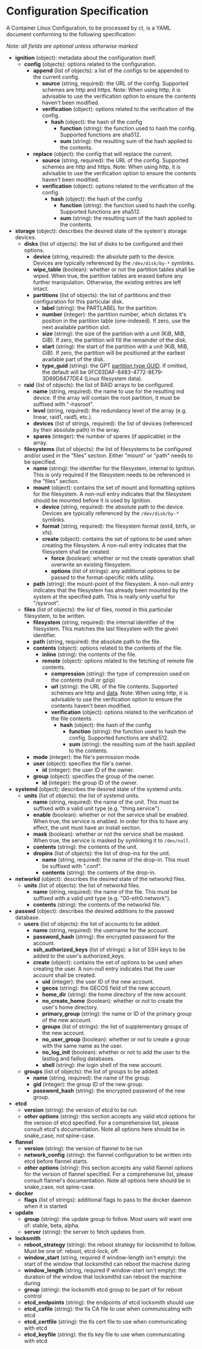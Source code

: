 # Configuration Specification #

A Container Linux Configuration, to be processed by ct, is a YAML document conforming to the following specification:

_Note: all fields are optional unless otherwise marked_

* **ignition** (object): metadata about the configuration itself.
  * **config** (objects): options related to the configuration.
    * **append** (list of objects): a list of the configs to be appended to the current config.
      * **source** (string, required): the URL of the config. Supported schemes are http and https. Note: When using http, it is advisable to use the verification option to ensure the contents haven't been modified.
      * **verification** (object): options related to the verification of the config.
        * **hash** (object): the hash of the config
          * **function** (string): the function used to hash the config. Supported functions are sha512.
          * **sum** (string): the resulting sum of the hash applied to the contents.
    * **replace** (object): the config that will replace the current.
      * **source** (string, required): the URL of the config. Supported schemes are http and https. Note: When using http, it is advisable to use the verification option to ensure the contents haven't been modified.
      * **verification** (object): options related to the verification of the config.
        * **hash** (object): the hash of the config
          * **function** (string): the function used to hash the config. Supported functions are sha512.
          * **sum** (string): the resulting sum of the hash applied to the contents.
* **storage** (object): describes the desired state of the system's storage devices.
  * **disks** (list of objects): the list of disks to be configured and their options.
    * **device** (string, required): the absolute path to the device. Devices are typically referenced by the `/dev/disk/by-*` symlinks.
    * **wipe_table** (boolean): whether or not the partition tables shall be wiped. When true, the partition tables are erased before any further manipulation. Otherwise, the existing entries are left intact.
    * **partitions** (list of objects): the list of partitions and their configuration for this particular disk.
      * **label** (string): the PARTLABEL for the partition.
      * **number** (integer): the partition number, which dictates it's position in the partition table (one-indexed). If zero, use the next available partition slot.
      * **size** (string): the size of the partition with a unit (KiB, MiB, GiB). If zero, the partition will fill the remainder of the disk.
      * **start** (string): the start of the partition with a unit (KiB, MiB, GiB). If zero, the partition will be positioned at the earliest available part of the disk.
      * **type_guid** (string): the GPT [partition type GUID][part-types]. If omitted, the default will be 0FC63DAF-8483-4772-8E79-3D69D8477DE4 (Linux filesystem data).
  * **raid** (list of objects): the list of RAID arrays to be configured.
    * **name** (string, required): the name to use for the resulting md device. If the array will contain the root partition, it must be suffixed with "-hasroot".
    * **level** (string, required): the redundancy level of the array (e.g. linear, raid1, raid5, etc.).
    * **devices** (list of strings, required): the list of devices (referenced by their absolute path) in the array.
    * **spares** (integer): the number of spares (if applicable) in the array.
  * **filesystems** (list of objects): the list of filesystems to be configured and/or used in the "files" section. Either "mount" or "path" needs to be specified.
    * **name** (string): the identifier for the filesystem, internal to Ignition. This is only required if the filesystem needs to be referenced in the "files" section.
    * **mount** (object): contains the set of mount and formatting options for the filesystem. A non-null entry indicates that the filesystem should be mounted before it is used by Ignition.
      * **device** (string, required): the absolute path to the device. Devices are typically referenced by the `/dev/disk/by-*` symlinks.
      * **format** (string, required): the filesystem format (ext4, btrfs, or xfs).
      * **create** (object): contains the set of options to be used when creating the filesystem. A non-null entry indicates that the filesystem shall be created.
        * **force** (boolean): whether or not the create operation shall overwrite an existing filesystem.
        * **options** (list of strings): any additional options to be passed to the format-specific mkfs utility.
    * **path** (string): the mount-point of the filesystem. A non-null entry indicates that the filesystem has already been mounted by the system at the specified path. This is really only useful for "/sysroot".
  * **files** (list of objects): the list of files, rooted in this particular filesystem, to be written.
    * **filesystem** (string, required): the internal identifier of the filesystem. This matches the last filesystem with the given identifier.
    * **path** (string, required): the absolute path to the file.
    * **contents** (object): options related to the contents of the file.
      * **inline** (string): the contents of the file.
      * **remote** (object): options related to the fetching of remote file contents.
        * **compression** (string): the type of compression used on the contents (null or gzip)
        * **url** (string): the URL of the file contents. Supported schemes are http and [data][rfc2397]. Note: When using http, it is advisable to use the verification option to ensure the contents haven't been modified.
        * **verification** (object): options related to the verification of the file contents.
          * **hash** (object): the hash of the config
            * **function** (string): the function used to hash the config. Supported functions are sha512.
            * **sum** (string): the resulting sum of the hash applied to the contents.
    * **mode** (integer): the file's permission mode.
    * **user** (object): specifies the file's owner.
      * **id** (integer): the user ID of the owner.
    * **group** (object): specifies the group of the owner.
      * **id** (integer): the group ID of the owner.
* **systemd** (object): describes the desired state of the systemd units.
  * **units** (list of objects): the list of systemd units.
    * **name** (string, required): the name of the unit. This must be suffixed with a valid unit type (e.g. "thing.service").
    * **enable** (boolean): whether or not the service shall be enabled. When true, the service is enabled. In order for this to have any effect, the unit must have an install section.
    * **mask** (boolean): whether or not the service shall be masked. When true, the service is masked by symlinking it to `/dev/null`.
    * **contents** (string): the contents of the unit.
    * **dropins** (list of objects): the list of drop-ins for the unit.
      * **name** (string, required): the name of the drop-in. This must be suffixed with ".conf".
      * **contents** (string): the contents of the drop-in.
* **networkd** (object): describes the desired state of the networkd files.
  * **units** (list of objects): the list of networkd files.
    * **name** (string, required): the name of the file. This must be suffixed with a valid unit type (e.g. "00-eth0.network").
    * **contents** (string): the contents of the networkd file.
* **passwd** (object): describes the desired additions to the passwd database.
  * **users** (list of objects): the list of accounts to be added.
    * **name** (string, required): the username for the account.
    * **password_hash** (string): the encrypted password for the account.
    * **ssh_authorized_keys** (list of strings): a list of SSH keys to be added to the user's authorized_keys.
    * **create** (object): contains the set of options to be used when creating the user. A non-null entry indicates that the user account shall be created.
      * **uid** (integer): the user ID of the new account.
      * **gecos** (string): the GECOS field of the new account.
      * **home_dir** (string): the home directory of the new account.
      * **no_create_home** (boolean): whether or not to create the user's home directory.
      * **primary_group** (string): the name or ID of the primary group of the new account.
      * **groups** (list of strings): the list of supplementary groups of the new account.
      * **no_user_group** (boolean): whether or not to create a group with the same name as the user.
      * **no_log_init** (boolean): whether or not to add the user to the lastlog and faillog databases.
      * **shell** (string): the login shell of the new account.
  * **groups** (list of objects): the list of groups to be added.
    * **name** (string, required): the name of the group.
    * **gid** (integer): the group ID of the new group.
    * **password_hash** (string): the encrypted password of the new group.
* **etcd**
  * **version** (string): the version of etcd to be run
  * **_other options_** (string): this section accepts any valid etcd options for the version of etcd specified. For a comprehensive list, please consult etcd's documentation. Note all options here should be in snake_case, not spine-case.
* **flannel**
  * **version** (string): the version of flannel to be run
  * **network_config** (string): the flannel configuration to be written into etcd before flannel starts.
  * **_other options_** (string): this section accepts any valid flannel options for the version of flannel specified. For a comprehensive list, please consult flannel's documentation. Note all options here should be in snake_case, not spine-case.
* **docker**
  * **flags** (list of strings): additional flags to pass to the docker daemon when it is started
* **update**
  * **group** (string): the update group to follow. Most users will want one of: stable, beta, alpha.
  * **server** (string): the server to fetch updates from.
* **locksmith**
  * **reboot_strategy** (string): the reboot strategy for locksmithd to follow. Must be one of: reboot, etcd-lock, off.
  * **window_start** (string, required if window-length isn't empty): the start of the window that locksmithd can reboot the machine during
  * **window_length** (string, required if window-start isn't empty): the duration of the window that locksmithd can reboot the machine during
  * **group** (string): the locksmith etcd group to be part of for reboot control
  * **etcd_endpoints** (string): the endpoints of etcd locksmith should use
  * **etcd_cafile** (string): the tls CA file to use when communicating with etcd
  * **etcd_certfile** (string): the tls cert file to use when communicating with etcd
  * **etcd_keyfile** (string): the tls key file to use when communicating with etcd

[part-types]: http://en.wikipedia.org/wiki/GUID_Partition_Table#Partition_type_GUIDs
[rfc2397]: https://tools.ietf.org/html/rfc2397
